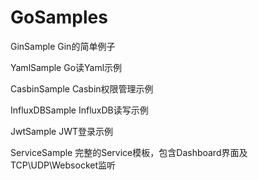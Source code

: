 # GoSamples

GinSample Gin的简单例子

YamlSample Go读Yaml示例

CasbinSample Casbin权限管理示例

InfluxDBSample InfluxDB读写示例

JwtSample JWT登录示例

ServiceSample 完整的Service模板，包含Dashboard界面及TCP\UDP\Websocket监听